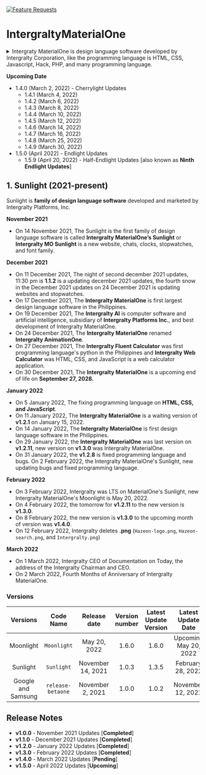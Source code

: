 [![Feature Requests](https://img.shields.io/github/issues/Intergralty/IntergraltyMaterialOne)](https://github.com/Intergralty/MaterialOne)
# IntergraltyMaterialOne

<details><summary>Intergraty MaterialOne is design language software developed by Intergralty Corporation, like the programming language is HTML, CSS, Javascript, Hack, PHP, and many programming language.</summary>

* 1.0.0 (November 2, 2021) - First Google and Samsung Clocks
   * 1.0.1 (November 8, 2021) - Analog Clocks and Digital Clocks
   * 1.0.2 (November 12, 2021) - Browser, Stopwatch, Digital Clock, and Logos
   * 1.0.3 (November 14, 2021) - Live Wallpapers
   * 1.0.4 (November 25, 2021) - Updating `README.md`.
   * 1.0.5 (December 1, 2021) - Websites and Online Chats
   * 1.0.6 (December 4, 2021) - Fixed the Programming Language and Failed ASP.NET`.
 
* 1.1.0 (December 6, 2021) - December 2021 Updates
   * 1.1.1 (December 10, 2021) - First Snow in the December 2021 Updates
   * 1.1.2 (December 12, 2021) - Second Snow in the December 2021 Updates
   * 1.1.3 (December 15, 2021) - Third Snow in the December 2021 Updates
   * 1.1.4 (December 20, 2021) - Fourth Snow in the December 2021 Updates; The **Intergralty Events 2021** is December 21, 2021, the documents.
   * **Sancisoft Franco Updates**
   * 1.1.5 (December 21, 2021) - Fifth Snow in the December 2021 Updates
   * 1.1.6 (December 23, 2021) - Sixth Snow in the December 2021 Updates
   * 1.1.7 (December 25, 2021) - Seventh Snow in the December 2021 Updates
   * 1.1.8 (December 26, 2021) - First Fireworks in the New Year 2022 Updates
   * 1.1.9 (December 31, 2021) - Second Fireworks in the New Year 2022 Updates
   * 1.1.10 (December 31, 2021) - Third Fireworks in the New Year 2022 Updates
   * 1.1.11 (January 1, 2022) - Last Fireworks in the New Year 2022 Updates
   * 1.1.12 (January 2, 2022) - First Cold of the Winter Updates
   * 1.1.13 (January 3, 2022) - Second Cold of the Winter Updates
   * 1.1.14 (January 5, 2022) - Third Cold of the Winter Updates
   * 1.1.15 (January 7, 2022) - Fourth Cold of the Winter Updates
   * 1.1.16 (January 11, 2022) - Fifth Cold of the Winter Updates

* 1.2.0 (January 12, 2022) - January 2022 Updates
   * 1.2.1 (January 15, 2022) - Seventh Cold of the Winter Updates
   * 1.2.2 (January 17, 2022) - Eighth Cold of the Winter Updates
   * 1.2.3 (January 20, 2022) - First World of the Winter Updates
   * **Sancisoft Franco Updates**
   * 1.2.4 (January 22, 2022) - Second World of the Winter Updates
   * 1.2.5 (January 24, 2022) - Third World of the Winter Updates
   * 1.2.6 (January 25, 2022) - Fourth World of the Winter Updates
   * 1.2.7 (January 28, 2022) - Fifth World of the Winter Updates
   * 1.2.8 (January 31, 2022) - Sixth World of the Winter Updates
   * 1.2.9 (February 2, 2022) - Seventh World of the Winter Updates
   * 1.2.10 (February 4, 2022) - Eighth World of the Winter Updates
   * 1.2.11 (February 5, 2022) - Ninth World of the Winter Updates

* 1.3.0 (February 8, 2022) - Goodlight Updates
  * 1.3.1 (February 10, 2022) - First Goodlight Updates
  * 1.3.2 (February 12, 2022) - Second Goodlight Updates
  * 1.3.3 (February 14, 2022) - Third Goodlight Updates
  * 1.3.4 (February 20, 2022) - Fourth Goodlight Updates
  * 1.3.5 (February 28, 2022) - Fifth Goodlight Updates
</details>

**Upcoming Date**
* 1.4.0 (March 2, 2022) - Cherrylight Updates
  * 1.4.1 (March 4, 2022)
  * 1.4.2 (March 6, 2022)
  * 1.4.3 (March 8, 2022)
  * 1.4.4 (March 10, 2022)
  * 1.4.5 (March 12, 2022)
  * 1.4.6 (March 14, 2022)
  * 1.4.7 (March 16, 2022)
  * 1.4.8 (March 25, 2022)
  * 1.4.9 (March 30, 2022)
* 1.5.0 (April 2022) - Endlight Updates
  * 1.5.9 (April 20, 2022) - Half-Endlight Updates [also known as **Ninth Endlight Updates**]

## 1. Sunlight (2021-present)
Sunlight is **family of design language software** developed and marketed by Intergralty Platforms, Inc. 

**November 2021**
* On 14 November 2021, The Sunlight is the first family of design language software is called **Intergralty MaterialOne’s Sunlight** or **Intergralty MO Sunlight** is a new website, chats, clocks, stopwatches, and font family. 

**December 2021**
* On 11 December 2021, The night of second december 2021 updates, 11:30 pm is **1.1.2** is a updating december 2021 updates, the fourth snow in the December 2021 updates on 24 December 2021 is updating websites and stopwatches. 
* On 17 December 2021, The **Intergralty MaterialOne** is first largest design language software in the Philippines. 
* On 19 December 2021, The **Intergralty AI** is computer software and artificial intelligence, subsidiary of **Intergralty Platforms Inc.**, and best development of Intergralty MaterialOne. 
* On 24 December 2021, The **Intergralty MaterialOne** renamed **Intergralty AnimationOne**. 
* On 27 December 2021, The **Intergralty Fluent Calculator** was first programming language's python in the Philippines and **Intergralty Web Calculator** was HTML, CSS, and JavaScript is a web calculator application. 
* On 30 December 2021, The **Intergralty MaterialOne** is a upcoming end of life on **September 27, 2028.** 

**January 2022**
* On 5 January 2022, The fixing programming language on **HTML, CSS, and JavaScript**. 
* On 11 January 2022, The **Intergralty MaterialOne** is a waiting version of **v1.2.1** on January 15, 2022. 
* On 14 January 2022, The **Intergralty MaterialOne** is first design language software in the Philippines. 
* On 29 January 2022, the **Intergralty MaterialOne** was last version on **v1.2.11**, new version on **v1.3.0** was Intergralty MaterialOne. 
* On 31 January 2022, the **v1.2.8** is fixed programming language and bugs. On 2 February 2022, the Intergralty MaterialOne's Sunlight, new updating bugs and fixed programming language.

**February 2022**
* On 3 February 2022, Intergralty was LTS on MaterialOne's Sunlight, new Intergralty MaterialOne's Moonlight is May 20, 2022.
* On 4 February 2022, the tomorrow for **v1.2.11** to the new version is **v1.3.0**.
* On 8 February 2022, the new version is **v1.3.0** to the upcoming month of version was **v1.4.0**.
* On 12 February 2022, Intergralty deletes **.png** (`Hazeon-logo.png`, `Hazeon-search.png`, and `Intergralty.png`)

**March 2022**
* On 1 March 2022, Intergralty CEO of Documentation on Today, the address of the Intergralty Chairman and CEO.
* On 2 March 2022, Fourth Months of Anniversary of Intergralty MaterialOne.

### **Versions**
| Versions | Code Name | Release date | Version number | Latest Update Version | Latest Update Date | Support Ends |
|:-:|:-:|:-:|:-:|:-:|:-:|:-:|
| Moonlight | `Moonlight` | May 20, 2022 | 1.6.0 | 1.6.0 | Upcoming May 20, 2022 | November 15, 2024 |
| Sunlight | `Sunlight` | November 14, 2021 | 1.0.3 | 1.3.5 | February 28, 2022 | November 15, 2023 |
| Google and Samsung | `release-betaone` | November 2, 2021 | 1.0.0 | 1.0.2 | November 12, 2021 | November 15, 2022 |

## Release Notes

* **v1.0.0** - November 2021 Updates [**Completed**]
* **v1.1.0** - December 2021 Updates [**Completed**]
* **v1.2.0** - January 2022 Updates [**Completed**]
* **v1.3.0** - February 2022 Updates [**Completed**]
* **v1.4.0** - March 2022 Updates [**Pending**]
* **v1.5.0** - April 2022 Updates [**Upcoming**]
